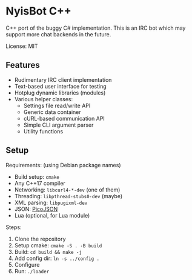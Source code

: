 # NyisBot C++

C++ port of the buggy C# implementation. This is an IRC bot
which may support more chat backends in the future.

License: MIT

## Features

 * Rudimentary IRC client implementation
 * Text-based user interface for testing
 * Hotplug dynamic libraries (modules)
 * Various helper classes:
     * Settings file read/write API
     * Generic data container
     * cURL-based communication API
     * Simple CLI argument parser
     * Utility functions

## Setup

Requirements: (using Debian package names)

 * Build setup: `cmake`
 * Any C++17 compiler
 * Networking: `libcurl4-*-dev` (one of them)
 * Threading: `libpthread-stubs0-dev` (maybe)
 * XML parsing: `libpugixml-dev`
 * JSON: [PicoJSON](https://github.com/kazuho/picojson/blob/master/picojson.h)
 * Lua (optional, for Lua module)

Steps:

1. Clone the repository
2. Setup cmake: `cmake -S . -B build`
3. Build: `cd build && make -j`
4. Add config dir: `ln -s ../config .`
5. Configure
6. Run: `./loader`

